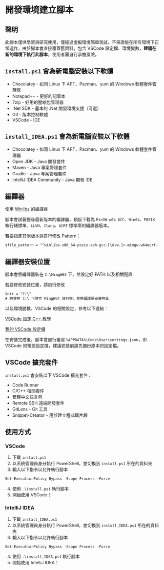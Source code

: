 # 開發環境建立腳本

## 聲明

此腳本僅供學習與研究使用，僅經過虛擬環境簡單測試，不保證能在所有環境下正常運作，由於腳本會直接覆蓋舊資料，包含 VSCode 設定檔、環境變數，**建議在新的環境下執行此腳本**，使用者需自行承擔風險。

## `install.ps1` 會為新電腦安裝以下軟體

* Chocolatey - 如同 Linux 下 APT、Pacman、yum 的 Windows 軟體套件管理器
* Notepad++ - 更好的記事本
* 7zip - 好用的壓縮包管理器
* .Net SDK - 基本的 .Net 開發環境支援（可選）
* Git - 版本控制軟體
* VSCode - IDE

## `install_IDEA.ps1` 會為新電腦安裝以下軟體

* Chocolatey - 如同 Linux 下 APT、Pacman、yum 的 Windows 軟體套件管理器
* Open JDK - Java 開發套件
* Maven - Java 專案管理套件
* Gradle - Java 專案管理套件
* IntelliJ IDEA Community - Java 開發 IDE

## 編譯器

使用 [Winlibs](https://winlibs.com) 的編譯器

腳本會試著搜尋最新版本的編譯器，預設下載為 `MinGW-w64 GCC`、`Win64`、`POSIX` 執行緒標準、`LLVM`、`Clang`、`UCRT` 標準庫的編譯器版本。

若要指定其他版本請自行修改 Pattern：

```ps
$file_pattern = "^winlibs-x86_64-posix-seh-gcc-[\d\w.]+-mingw-w64ucrt-[\d\w.-]+\.7z$"
```

## 編譯器安裝位置

腳本會將編譯器裝在 `C:\MingW64` 下，並設定好 PATH 以及相關配置

若要修改安裝位置，請自行修改

```ps
$dir = "C:\"
# 將會在 C:\ 下建立 MingW64 資料夾，並將編譯器安裝在此
```

以及環境變數、VSCode 的相關設定，參考以下連結：

[VSCode 設定 C++ 教學](https://ja-errorpro.codes/posts/2022/vscode_cpp_setup/)

[我的 VSCode 設定檔](https://github.com/ja-errorpro/My-Vscode-setting)

在安裝完成後，腳本會自行覆寫 `%APPDATA%\Code\User\settings.json`，即 VSCode 的預設設定檔，建議安裝前請先備份原本的設定檔。

## VSCode 擴充套件

`install.ps1` 會安裝以下 VSCode 擴充套件：

* Code Runner
* C/C++ 相關套件
* 繁體中文語言包
* Remote SSH 遠端開發套件
* GitLens - Git 工具
* Snippet-Creator - 用於建立程式碼片段

## 使用方式

### VSCode

1. 下載 `install.ps1`
2. 以系統管理員身分執行 PowerShell，並切換到 `install.ps1` 所在的資料夾
3. 輸入以下指令以允許執行腳本

```ps
Set-ExecutionPolicy Bypass -Scope Process -Force
```

4. 使用 `.\install.ps1` 執行腳本
5. 開始使用 VSCode！

### IntelliJ IDEA

1. 下載 `install_IDEA.ps1`
2. 以系統管理員身分執行 PowerShell，並切換到 `install_IDEA.ps1` 所在的資料夾
3. 輸入以下指令以允許執行腳本

```ps
Set-ExecutionPolicy Bypass -Scope Process -Force
```

4. 使用 `.\install_IDEA.ps1` 執行腳本
5. 開始使用 IntelliJ IDEA！